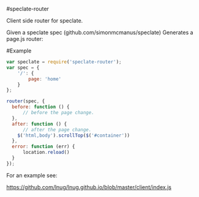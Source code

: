 #speclate-router

Client side router for speclate.

Given a speclate spec (github.com/simonmcmanus/speclate) Generates a page.js router:

#Example

```js
var speclate = require('speclate-router');
var spec = {
    '/': {
        page: 'home'
    }
};

router(spec, {
  before: function () {
      // before the page change.
  },
  after: function () {
      // after the page change.
    $('html,body').scrollTop($('#container'))
  },
  error: function (err) {
      location.reload()
  }
});

```

For an example see:

https://github.com/lnug/lnug.github.io/blob/master/client/index.js
